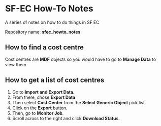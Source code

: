 # SF-EC How-To Notes
 A series of notes on how to do things in SF EC

Repository name: **sfec_howto_notes**

## How to find a cost centre

Cost centres are **MDF** objects so you would have to go to **Manage Data** to view them.

## How to get a list of cost centres

1. Go to **Import and Export Data**.  
2. From there, chose **Export Data**
3. Then select **Cost Center** from the **Select Generic Object** pick list.
4. Click on the **Export** button.
5. Then, go to **Monitor Job**.
6. Scroll across to the right and click **Download Status**.